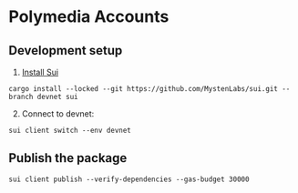 # Polymedia Accounts

## Development setup
1. [Install Sui](https://docs.sui.io/build/install#install-sui-binaries)
```
cargo install --locked --git https://github.com/MystenLabs/sui.git --branch devnet sui
```
2. Connect to devnet:
```
sui client switch --env devnet
```

## Publish the package
```
sui client publish --verify-dependencies --gas-budget 30000
```
